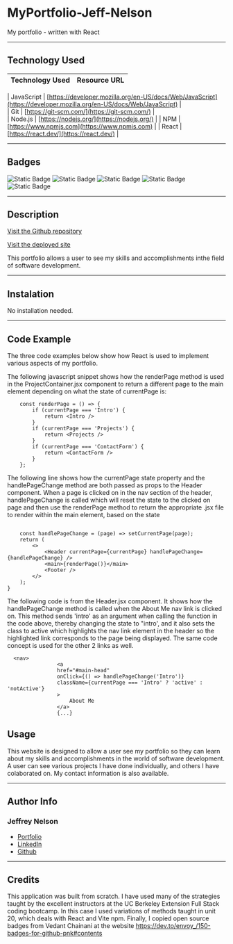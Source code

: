 # MyPortfolio-Jeff-Nelson
My portfolio - written with React

---

## Technology Used 

| Technology Used         | Resource URL           | 
| ------------- |:-------------:| 

| JavaScript     | [https://developer.mozilla.org/en-US/docs/Web/JavaScript](https://developer.mozilla.org/en-US/docs/Web/JavaScript)      |   
| Git | [https://git-scm.com/](https://git-scm.com/)     |    
| Node.js | [https://nodejs.org/](https://nodejs.org/)     |
| NPM | [https://www.npmjs.com](https://www.npmjs.com)   |
| React | [https://react.dev/](https://react.dev/)   |

---

## Badges
![Static Badge](https://img.shields.io/badge/React-20232A?style=for-the-badge&logo=react&logoColor=61DAFB)
![Static Badge](https://img.shields.io/badge/HTML5-E34F26?style=for-the-badge&logo=html5&logoColor=white)
![Static Badge](https://img.shields.io/badge/CSS3-1572B6?style=for-the-badge&logo=css3&logoColor=white)
![Static Badge](https://img.shields.io/badge/JavaScript-323330?style=for-the-badge&logo=javascript&logoColor=F7DF1E)
![Static Badge](https://img.shields.io/badge/Node.js-43853D?style=for-the-badge&logo=node.js&logoColor=white)

---

## Description

[Visit the Github repository](https://github.com/Jeffreydne/MyPortfolio-Jeff-Nelson)

[Visit the deployed site](https://jeff-nelson-portfolio.netlify.app/)

This portfolio allows a user to see my skills and accomplishments inthe field of software development. 

---

## Instalation

No installation needed. 

---

## Code Example

The three code examples below show how React is used to implement various aspects of my portfolio.

The following javascript snippet shows how the renderPage method is used in the ProjectContainer.jsx component to return a different page to the main element depending on what the state of currentPage is:

```JS
    const renderPage = () => {
        if (currentPage === 'Intro') {
            return <Intro />
        }
        if (currentPage === 'Projects') {
            return <Projects />
        }
        if (currentPage === 'ContactForm') {
            return <ContactForm />
        }
    };
```
The following line shows how the currentPage state property and the handlePageChange method are both passed as props to the Header component. When a page is clicked on in the nav section of the header, handlePageChange is called which will reset the state to the clicked on page and then use the renderPage method to return the appropriate .jsx file to render within the main element, based on the state
```JS

    const handlePageChange = (page) => setCurrentPage(page);
    return (
        <>
            <Header currentPage={currentPage} handlePageChange={handlePageChange} />
            <main>{renderPage()}</main>
            <Footer />
        </>
    );
}

```
The following code is from the Header.jsx component. It shows how the handlePageChange method is called when the About Me nav link is clicked on. This method sends 'intro' as an argument when calling the function in the code above, thereby changing the state to "intro', and it also sets the class to active which highlights the nav link element in the header so the highlighted link corresponds to the page being displayed. The same code concept is used for the other 2 links as well. 

```JS
  <nav>
                <a 
                href="#main-head"
                onClick={() => handlePageChange('Intro')}
                className={currentPage === 'Intro' ? 'active' : 'notActive'}
                >
                    About Me
                </a>
                {...}

```



## Usage

This website is designed to allow a user see my portfolio so they can learn about my skills and accomplishments in the world of software development. A user can see various projects I have done individually, and others I have colaborated on. My contact information is also available.

---

## Author Info

### Jeffrey Nelson


* [Portfolio](https://jeffreydne.github.io/Jeff-Nelson-Portfolio/)
* [LinkedIn](https://www.linkedin.com/in/jeffrey-nelson13/)
* [Github](https://github.com/Jeffreydne)

---
## Credits

  This application was built from scratch. I have used many of the strategies taught by the excellent instructors at the UC Berkeley Extension Full Stack coding bootcamp. In this case I used variations of methods taught in unit 20, which deals with React and Vite npm.  Finally, I copied open source badges from Vedant Chainani at the website https://dev.to/envoy_/150-badges-for-github-pnk#contents 
